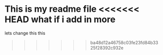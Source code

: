This is my readme file
<<<<<<< HEAD
what if i add in more 
=======
lets change this
this
>>>>>>> ba48d12a46758c03fe23fd84b3325f28392c932e
